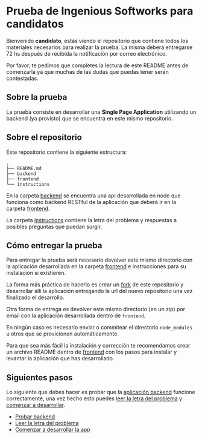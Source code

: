 # Prueba de Ingenious Softworks para candidatos

Bienvenido **candidato**, estás viendo el repositorio que contiene todos los materiales necesarios para realizar la prueba. La misma deberá entregarse 72 hs después de recibida la notificación por correo electrónico.

Por favor, te pedimos que completes la lectura de este README antes de comenzarla ya que muchas de las dudas que puedas tener serán contestadas.

## Sobre la prueba

La prueba consiste en desarrollar una **Single Page Application** utilizando un backend (ya provisto) que se encuentra en este mismo repositorio.

## Sobre el repositorio

Este repositorio contiene la siguiente estructura:

```
.
├── README.md
├── backend
├── frontend
└── instructions
```

En la carpeta [backend](backend) se encuentra una api desarrollada en node que funciona como backend RESTful de la aplicación que deberá ir en la carpeta [frontend](frontend).

La carpeta [instructions](instructions) contiene la letra del problema y respuestas a posibles preguntas que puedan surgir.

## Cómo entregar la prueba

Para entregar la prueba será necesario devolver este mismo directorio con la aplicación desarrollada en la carpeta [frontend](frontend) e instrucciones para su instalación si existieren.

La forma más práctica de hacerlo es crear un [fork](https://github.com/ingsw-dev/frontend-test#fork-destination-box) de este repositorio y desarrollar allí la aplicación entregando la url del nuevo repositorio una vez finalizado el desarrollo.

Otra forma de entrega es devolver este mismo directorio (en un zip) por email con la aplicación desarrollada dentro de `frontend`. 

En ningún caso es necesario enviar o commitear el directorio `node_modules` u otros que se provicionen automáticamente.

Para que sea más fácil la instalación y corrección te recomendamos crear un archivo README dentro de [frontend](frontend) con los pasos para instalar y levantar la aplicación que has desarrollado.

## Siguientes pasos

Lo siguiente que debes hacer es probar que la [aplicación backend](backend) funcione correctamente, una vez hecho esto puedes [leer la letra del problema](instructions) y [comenzar a desarrollar](frontend).

* [Probar backend](backend)
* [Leer la letra del problema](instructions)
* [Comenzar a desarrollar la app](frontend)